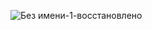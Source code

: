
![Без имени-1-восстановлено](https://user-images.githubusercontent.com/106263950/170306817-5b88223d-4f74-40d2-8514-159e549d02f2.png)
